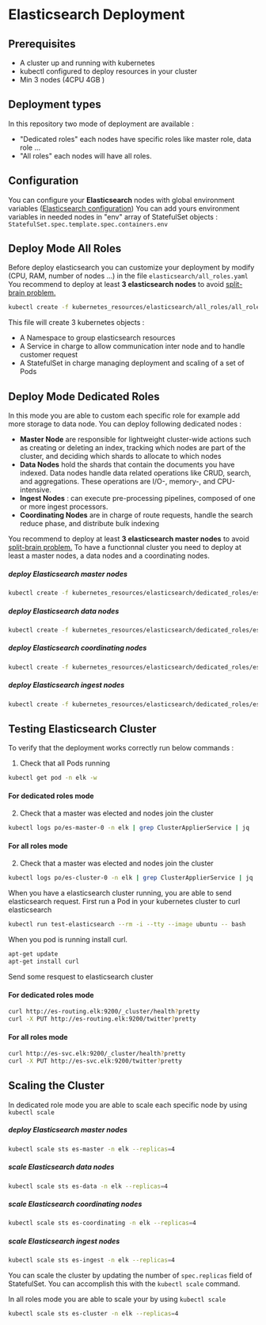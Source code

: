 ﻿# Elasticsearch Deployment

##  Prerequisites
- A cluster up and running with kubernetes
-  kubectl configured to deploy resources in your cluster
- Min 3 nodes (4CPU 4GB )

##  Deployment types
In this repository two mode of deployment are available :
 - "Dedicated roles" each nodes have specific roles like master role, data role ...
 - "All roles" each nodes will have all roles.
 
## Configuration 
You can configure your **Elasticsearch** nodes with global environment variables ([Elasticsearch configuration](https://www.elastic.co/guide/en/elasticsearch/reference/current/settings.html))
You can add yours environment variables in needed nodes in "env" array of StatefulSet objects : ``StatefulSet.spec.template.spec.containers.env``

##  Deploy Mode All Roles
Before deploy elasticsearch you can customize your deployment by modify (CPU, RAM, number of nodes ...) in the file ``elasticsearch/all_roles.yaml``
You recommend to deploy at least **3 elasticsearch nodes** to avoid [split-brain problem.](https://blog.trifork.com/2013/10/24/how-to-avoid-the-split-brain-problem-in-elasticsearch/)

```sh
kubectl create -f kubernetes_resources/elasticsearch/all_roles/all_roles.yaml
```
This file will create 3 kubernetes objects :
- A Namespace to group elasticsearch resources
- A Service in charge to allow communication inter node and to handle customer request
- A StatefulSet in charge managing deployment and scaling of a set of Pods


##  Deploy Mode Dedicated Roles
In this mode you are able to custom each specific role for example add more storage to data node.
You can deploy following dedicated nodes : 
- **Master Node** are responsible for lightweight cluster-wide actions such as creating or deleting an index, tracking which nodes are part of the cluster, and deciding which shards to allocate to which nodes
- **Data Nodes** hold the shards that contain the documents you have indexed. Data nodes handle data related operations like CRUD, search, and aggregations. These operations are I/O-, memory-, and CPU-intensive.
- **Ingest Nodes** : can execute pre-processing pipelines, composed of one or more ingest processors.
- **Coordinating Nodes** are in charge of route requests, handle the search reduce phase, and distribute bulk indexing

You recommend to deploy at least **3 elasticsearch master nodes** to avoid [split-brain problem.](https://blog.trifork.com/2013/10/24/how-to-avoid-the-split-brain-problem-in-elasticsearch/)
To have a functionnal cluster you need to deploy at least a master nodes, a data nodes and a coordinating nodes.

##### deploy  Elasticsearch master nodes 
```sh
kubectl create -f kubernetes_resources/elasticsearch/dedicated_roles/es_master.yaml
```
##### deploy  Elasticsearch data nodes 
```sh
kubectl create -f kubernetes_resources/elasticsearch/dedicated_roles/es_data.yaml
```
##### deploy  Elasticsearch coordinating nodes 
```sh
kubectl create -f kubernetes_resources/elasticsearch/dedicated_roles/es_coordinating.yaml
```
##### deploy  Elasticsearch ingest nodes 
```sh
kubectl create -f kubernetes_resources/elasticsearch/dedicated_roles/es_ingest.yaml
```

## Testing Elasticsearch Cluster

To verify that the deployment works correctly run below commands :
1.  Check that all Pods running
```sh
kubectl get pod -n elk -w
```
#### For dedicated roles mode
2.  Check that a master was elected and nodes join the cluster
```sh
kubectl logs po/es-master-0 -n elk | grep ClusterApplierService | jq
```
#### For all roles mode
2.  Check that a master was elected and nodes join the cluster
```sh
kubectl logs po/es-cluster-0 -n elk | grep ClusterApplierService | jq
```

When you have a elasticsearch cluster running, you are able to send elasticsearch request.
First run a Pod in your kubernetes cluster to curl elasticsearch
```sh
kubectl run test-elasticsearch --rm -i --tty --image ubuntu -- bash
```
When you pod is running install curl.

```sh
apt-get update
apt-get install curl
```
Send some resquest to elasticsearch cluster

#### For dedicated roles mode
```sh
curl http://es-routing.elk:9200/_cluster/health?pretty
curl -X PUT http://es-routing.elk:9200/twitter?pretty
```
#### For all roles mode
```sh
curl http://es-svc.elk:9200/_cluster/health?pretty
curl -X PUT http://es-svc.elk:9200/twitter?pretty
```


## Scaling the Cluster
In dedicated role mode you are able to scale each specific node by using
`kubectl scale`


##### deploy  Elasticsearch master nodes 
```sh
kubectl scale sts es-master -n elk --replicas=4
```
##### scale  Elasticsearch data nodes 
```sh
kubectl scale sts es-data -n elk --replicas=4
```
##### scale  Elasticsearch coordinating nodes 
```sh
kubectl scale sts es-coordinating -n elk --replicas=4
```
##### scale  Elasticsearch ingest nodes 
```sh
kubectl scale sts es-ingest -n elk --replicas=4
```

You can scale the cluster by updating the number of `spec.replicas` field of StatefulSet. You can accomplish this with the `kubectl scale` command.

In all roles mode you are able to scale your by using
`kubectl scale`

```sh
kubectl scale sts es-cluster -n elk --replicas=4
```
